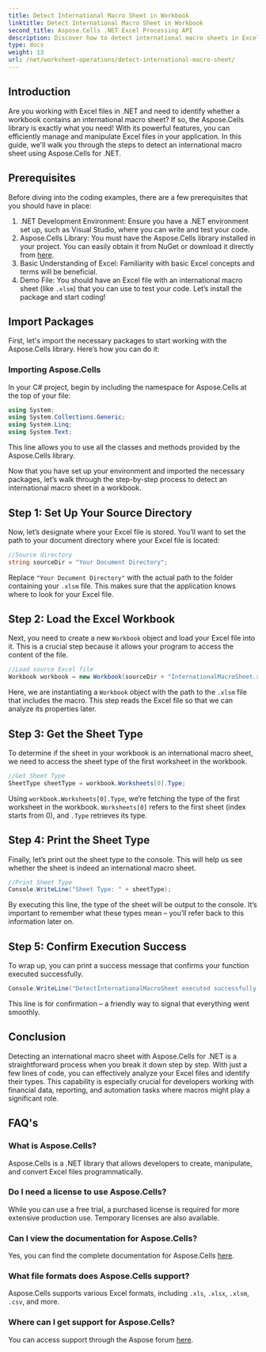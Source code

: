 ```yaml
---
title: Detect International Macro Sheet in Workbook
linktitle: Detect International Macro Sheet in Workbook
second_title: Aspose.Cells .NET Excel Processing API
description: Discover how to detect international macro sheets in Excel using Aspose.Cells for .NET with this detailed step-by-step guide. Perfect for developers.
type: docs
weight: 13
url: /net/worksheet-operations/detect-international-macro-sheet/
---
```

## Introduction
Are you working with Excel files in .NET and need to identify whether a workbook contains an international macro sheet? If so, the Aspose.Cells library is exactly what you need! With its powerful features, you can efficiently manage and manipulate Excel files in your application. In this guide, we'll walk you through the steps to detect an international macro sheet using Aspose.Cells for .NET.
## Prerequisites
Before diving into the coding examples, there are a few prerequisites that you should have in place:
1. .NET Development Environment: Ensure you have a .NET environment set up, such as Visual Studio, where you can write and test your code.
2. Aspose.Cells Library: You must have the Aspose.Cells library installed in your project. You can easily obtain it from NuGet or download it directly from [here](https://releases.aspose.com/cells/net/).
3. Basic Understanding of Excel: Familiarity with basic Excel concepts and terms will be beneficial.
4. Demo File: You should have an Excel file with an international macro sheet (like `.xlsm`) that you can use to test your code.
Let’s install the package and start coding!
## Import Packages
First, let's import the necessary packages to start working with the Aspose.Cells library. Here’s how you can do it:
### Importing Aspose.Cells
In your C# project, begin by including the namespace for Aspose.Cells at the top of your file:
```csharp
using System;
using System.Collections.Generic;
using System.Linq;
using System.Text;
```
This line allows you to use all the classes and methods provided by the Aspose.Cells library.

Now that you have set up your environment and imported the necessary packages, let’s walk through the step-by-step process to detect an international macro sheet in a workbook.
## Step 1: Set Up Your Source Directory
Now, let’s designate where your Excel file is stored. You’ll want to set the path to your document directory where your Excel file is located:
```csharp
//Source directory
string sourceDir = "Your Document Directory";
```
Replace `"Your Document Directory"` with the actual path to the folder containing your `.xlsm` file. This makes sure that the application knows where to look for your Excel file.
## Step 2: Load the Excel Workbook
Next, you need to create a new `Workbook` object and load your Excel file into it. This is a crucial step because it allows your program to access the content of the file.
```csharp
//Load source Excel file
Workbook workbook = new Workbook(sourceDir + "InternationalMacroSheet.xlsm");
```
Here, we are instantiating a `Workbook` object with the path to the `.xlsm` file that includes the macro. This step reads the Excel file so that we can analyze its properties later.
## Step 3: Get the Sheet Type
To determine if the sheet in your workbook is an international macro sheet, we need to access the sheet type of the first worksheet in the workbook.
```csharp
//Get Sheet Type
SheetType sheetType = workbook.Worksheets[0].Type;
```
Using `workbook.Worksheets[0].Type`, we’re fetching the type of the first worksheet in the workbook. `Worksheets[0]` refers to the first sheet (index starts from 0), and `.Type` retrieves its type.
## Step 4: Print the Sheet Type
Finally, let’s print out the sheet type to the console. This will help us see whether the sheet is indeed an international macro sheet.
```csharp
//Print Sheet Type
Console.WriteLine("Sheet Type: " + sheetType);
```
By executing this line, the type of the sheet will be output to the console. It’s important to remember what these types mean – you’ll refer back to this information later on.
## Step 5: Confirm Execution Success
To wrap up, you can print a success message that confirms your function executed successfully.
```csharp
Console.WriteLine("DetectInternationalMacroSheet executed successfully.");
```
This line is for confirmation – a friendly way to signal that everything went smoothly.
## Conclusion
Detecting an international macro sheet with Aspose.Cells for .NET is a straightforward process when you break it down step by step. With just a few lines of code, you can effectively analyze your Excel files and identify their types. This capability is especially crucial for developers working with financial data, reporting, and automation tasks where macros might play a significant role. 
## FAQ's
### What is Aspose.Cells?
Aspose.Cells is a .NET library that allows developers to create, manipulate, and convert Excel files programmatically.
### Do I need a license to use Aspose.Cells?
While you can use a free trial, a purchased license is required for more extensive production use. Temporary licenses are also available.
### Can I view the documentation for Aspose.Cells?
Yes, you can find the complete documentation for Aspose.Cells [here](https://reference.aspose.com/cells/net/).
### What file formats does Aspose.Cells support?
Aspose.Cells supports various Excel formats, including `.xls`, `.xlsx`, `.xlsm`, `.csv`, and more.
### Where can I get support for Aspose.Cells?
You can access support through the Aspose forum [here](https://forum.aspose.com/c/cells/9).
